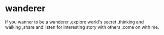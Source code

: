 # wanderer
If you wanner to be a wanderer ,explore world's secret ,thinking and walking ,share and listen for interesting story with others ,come on with me.
